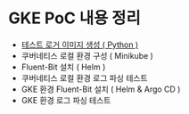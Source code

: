 # GKE PoC 내용 정리
- [테스트 로거 이미지 생성 ( Python )](test_app/)
- 쿠버네티스 로컬 환경 구성 ( Minikube )
- Fluent-Bit 설치 ( Helm )
- 쿠버네티스 로컬 환경 로그 파싱 테스트
- GKE 환경 Fluent-Bit 설치 ( Helm & Argo CD )
- GKE 환경 로그 파싱 테스트